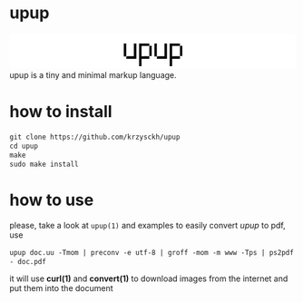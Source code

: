 # upup
![IMAGE](https://raw.githubusercontent.com/krzysckh/upup/master/upup.png)
upup is a tiny and minimal markup language.

# how to install
```
git clone https://github.com/krzysckh/upup
cd upup
make
sudo make install
```

# how to use
please, take a look at ```upup(1)``` and examples
to easily convert *upup*  to pdf, use
```
upup doc.uu -Tmom | preconv -e utf-8 | groff -mom -m www -Tps | ps2pdf - doc.pdf
```
it will use **curl(1)**  and **convert(1)**  to download images from the internet and put them 
into the document
